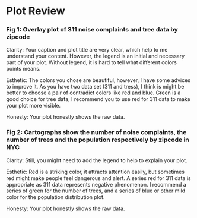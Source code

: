 # Plot Review

### Fig 1: Overlay plot of 311 noise complaints and tree data by zipcode

Clarity: Your caption and plot title are very clear, which help to me understand your content. However, the legend is an initial and necessary part of your plot. Without legend, it is hard to tell what different colors points means. 

Esthetic: The colors you chose are beautiful, however, I have some advices to improve it. As you have two data set (311 and tress), I think is might be better to choose a pair of contradict colors like red and blue. Green is a good choice for tree data, I recommend you to use red for 311 data to make your plot more visible.

Honesty: Your plot honestly shows the raw data.

### Fig 2:  Cartographs show the number of noise complaints, the number of trees and the population respectively by zipcode in NYC

Clarity: Still, you might need to add the legend to help to explain your plot.

Esthetic: Red is a striking color, it attracts attention easily, but sometimes red might make people feel dangerous and alert. A series red for 311 data is appropriate as 311 data represents negative phenomenon. I recommend a series of green for the number of trees, and a series of blue or other mild color for the population distribution plot.

Honesty: Your plot honestly shows the raw data.